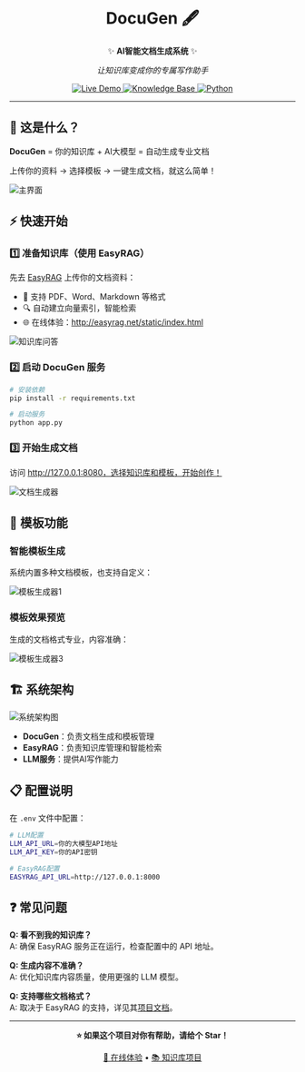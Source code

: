 <div align="center">

# DocuGen 🖋️

✨ **AI智能文档生成系统** ✨

*让知识库变成你的专属写作助手*

</div>

<p align="center">
  <a href="124.132.152.75:8080/" target="_blank">
    <img alt="Live Demo" src="https://img.shields.io/badge/🚀_在线体验-brightgreen.svg"/>
  </a>
  <a href="https://github.com/BetaStreetOmnis/EasyRAG">
    <img alt="Knowledge Base" src="https://img.shields.io/badge/📚_知识库-EasyRAG-blue.svg"/>
  </a>
  <a href="https://www.python.org/">
    <img alt="Python" src="https://img.shields.io/badge/python-3.8+-blue.svg">
  </a>
</p>

---

## 🎯 这是什么？

**DocuGen** = 你的知识库 + AI大模型 = 自动生成专业文档

上传你的资料 → 选择模板 → 一键生成文档，就这么简单！

![主界面](docs/images/index.png)

## ⚡ 快速开始

### 1️⃣ 准备知识库（使用 EasyRAG）

先去 [EasyRAG](https://github.com/BetaStreetOmnis/EasyRAG) 上传你的文档资料：

- 📄 支持 PDF、Word、Markdown 等格式
- 🔍 自动建立向量索引，智能检索
- 🌐 在线体验：http://easyrag.net/static/index.html

![知识库问答](docs/images/qa.png)

### 2️⃣ 启动 DocuGen 服务

```bash
# 安装依赖
pip install -r requirements.txt

# 启动服务
python app.py
```

### 3️⃣ 开始生成文档

访问 http://127.0.0.1:8080，选择知识库和模板，开始创作！

![文档生成器](docs/images/document_generator.png)

## 🎨 模板功能

### 智能模板生成
系统内置多种文档模板，也支持自定义：

![模板生成器1](docs/images/template_generator1.png)

### 模板效果预览
生成的文档格式专业，内容准确：

![模板生成器3](docs/images/template_generator3.png)

## 🏗️ 系统架构

![系统架构图](docs/images/diagram_1750905171.png)

- **DocuGen**：负责文档生成和模板管理
- **EasyRAG**：负责知识库管理和智能检索  
- **LLM服务**：提供AI写作能力

## 📋 配置说明

在 `.env` 文件中配置：

```bash
# LLM配置
LLM_API_URL=你的大模型API地址
LLM_API_KEY=你的API密钥

# EasyRAG配置  
EASYRAG_API_URL=http://127.0.0.1:8000
```

## ❓ 常见问题

**Q: 看不到我的知识库？**  
A: 确保 EasyRAG 服务正在运行，检查配置中的 API 地址。

**Q: 生成内容不准确？**  
A: 优化知识库内容质量，使用更强的 LLM 模型。

**Q: 支持哪些文档格式？**  
A: 取决于 EasyRAG 的支持，详见其[项目文档](https://github.com/BetaStreetOmnis/EasyRAG)。

---

<div align="center">

**⭐ 如果这个项目对你有帮助，请给个 Star！**

[🚀 在线体验](http://150.138.81.55:8080/) • [📚 知识库项目](https://github.com/BetaStreetOmnis/EasyRAG)

</div>
